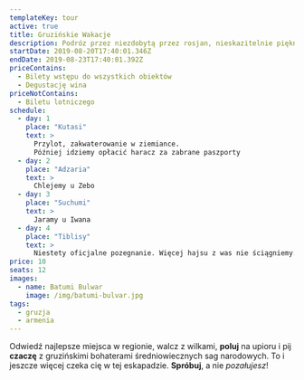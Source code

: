 ```yaml
---
templateKey: tour
active: true
title: Gruzińskie Wakacje
description: Podróz przez niezdobytą przez rosjan, nieskazitelnie piękną Gruzję
startDate: 2019-08-20T17:40:01.346Z
endDate: 2019-08-23T17:40:01.392Z
priceContains:
  - Bilety wstępu do wszystkich obiektów
  - Degustację wina
priceNotContains:
  - Biletu lotniczego
schedule:
  - day: 1
    place: "Kutasi"
    text: >
      Przylot, zakwaterowanie w ziemiance.
      Później idziemy opłacić haracz za zabrane paszporty
  - day: 2
    place: "Adzaria"
    text: >
      Chlejemy u Zebo
  - day: 3
    place: "Suchumi"
    text: >
      Jaramy u Iwana
  - day: 4
    place: "Tiblisy"
    text: >
      Niestety oficjalne pozegnanie. Więcej hajsu z was nie ściągniemy. Ci którzy opłacili haracz zostają wypuszczeni do samolotu, a resztę wywozimy do Pankisi sprzedać ciapatym
price: 10
seats: 12
images:
  - name: Batumi Bulwar
    image: /img/batumi-bulvar.jpg
tags:
  - gruzja
  - armenia
---
```


Odwiedź najlepsze miejsca w regionie, walcz z wilkami, **poluj** na upioru i pij **czaczę** z gruzińskimi bohaterami średniowiecznych sag narodowych. To i jeszcze więcej czeka cię w tej eskapadzie. **Spróbuj**, a nie _pozałujesz_!